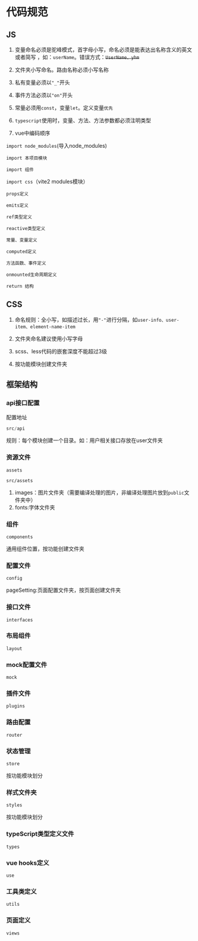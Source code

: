# 代码规范

## JS 

1. 变量命名必须是驼峰模式，首字母小写，命名必须是能表达出名称含义的英文或者简写
，如：```userName```。错误方式：~~```UserName、yhm```~~

2. 文件夹小写命名。路由名称必须小写名称

2. 私有变量必须以```"_"```开头
3. 事件方法必须以```"on"```开头
4. 常量必须用```const```，变量```let```。定义变量```优先```
5. ```typescript```使用时，变量、方法、方法参数都必须注明类型
6. vue中编码顺序

```import node_modules```(导入node_modules) 

```import 本项目模块``` 

```import 组件``` 

```import css```（vite2 modules模块）

```props定义``` 

```emits定义``` 

```ref类型定义``` 

```reactive类型定义```

```常量、变量定义``` 

```computed定义``` 

```方法函数、事件定义``` 

```onmounted生命周期定义``` 

```return 结构``` 

## CSS
1. 命名规则：全小写，如描述过长，用```"-"```进行分隔，如```user-info、user-item、element-name-item```
2. 文件夹命名建议使用小写字母

3. scss、less代码的嵌套深度不能超过3级 
4. 按功能模块创建文件夹

## 框架结构

### api接口配置 

配置地址
``` js
src/api 
```
规则：每个模块创建一个目录。如：用户相关接口存放在user文件夹 

 ### 资源文件
 ```assets``` 

 ```src/assets``` 
 1. images：图片文件夹（需要编译处理的图片，非编译处理图片放到```public```文件夹中）
2. fonts:字体文件夹

### 组件
```components``` 

通用组件位置，按功能创建文件夹

### 配置文件 
```config``` 

pageSetting:页面配置文件夹，按页面创建文件夹

### 接口文件
```interfaces``` 


### 布局组件
```layout``` 

### mock配置文件
```mock``` 

### 插件文件
```plugins```

### 路由配置
```router```

### 状态管理
```store``` 

按功能模块划分

### 样式文件夹
```styles``` 

按功能模块划分

### typeScript类型定义文件
```types```

### vue hooks定义
```use```

### 工具类定义
```utils```

### 页面定义
```views```